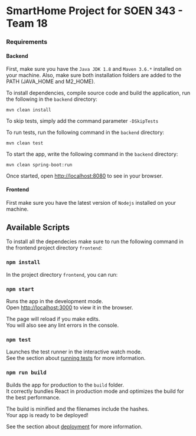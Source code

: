 # SmartHome Project for SOEN 343 - Team 18

### Requirements

#### Backend

First, make sure you have the `Java JDK 1.8` and `Maven 3.6.*` installed on your machine. 
Also, make sure both installation folders are added to the PATH (JAVA_HOME and M2_HOME).

To install dependencies, compile source code and build the application, run the following in the `backend` directory:
```
mvn clean install
```

To skip tests, simply add the command parameter `-DSkipTests`

To run tests, run the following command in the `backend` directory:
```
mvn clean test
```

To start the app, write the following command in the `backend` directory:
```
mvn clean spring-boot:run
```
Once started, open [http://localhost:8080](http://localhost:8080) to see in your browser.

#### Frontend

First make sure you have the latest version of `Nodejs` installed on your machine.

## Available Scripts
To install all the dependecies make sure to run the following command in the frontend project directory `frontend`:

### `npm install`

In the project directory `frontend`, you can run:

### `npm start`

Runs the app in the development mode.<br />
Open [http://localhost:3000](http://localhost:3000) to view it in the browser.

The page will reload if you make edits.<br />
You will also see any lint errors in the console.

### `npm test`

Launches the test runner in the interactive watch mode.<br />
See the section about [running tests](https://facebook.github.io/create-react-app/docs/running-tests) for more information.

### `npm run build`

Builds the app for production to the `build` folder.<br />
It correctly bundles React in production mode and optimizes the build for the best performance.

The build is minified and the filenames include the hashes.<br />
Your app is ready to be deployed!

See the section about [deployment](https://facebook.github.io/create-react-app/docs/deployment) for more information.
